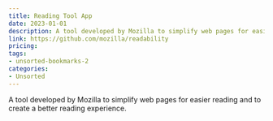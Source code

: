 ```yaml
---
title: Reading Tool App
date: 2023-01-01
description: A tool developed by Mozilla to simplify web pages for easier reading and to create a better reading experience.
link: https://github.com/mozilla/readability
pricing: 
tags: 
- unsorted-bookmarks-2 
categories: 
- Unsorted 
---
```


A tool developed by Mozilla to simplify web pages for easier reading and to create a better reading experience.